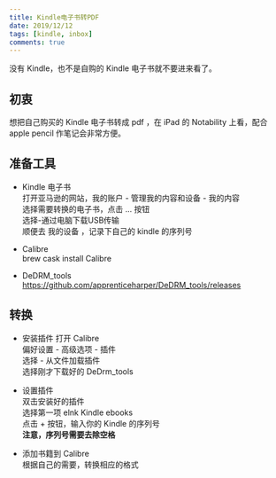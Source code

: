 ```yaml
---
title: Kindle电子书转PDF
date: 2019/12/12
tags: [kindle, inbox]
comments: true
---
```


没有 Kindle，也不是自购的 Kindle 电子书就不要进来看了。  
<!--more-->

## 初衷

想把自己购买的 Kindle 电子书转成 pdf ，在 iPad 的 Notability 上看，配合 apple pencil 作笔记会非常方便。

## 准备工具

* Kindle 电子书  
打开亚马逊的网站，我的账户 - 管理我的内容和设备 - 我的内容  
选择需要转换的电子书，点击 ... 按钮  
选择-通过电脑下载USB传输  
顺便去 我的设备 ，记录下自己的 kindle 的序列号

* Calibre  
brew cask install Calibre  

* DeDRM_tools  
https://github.com/apprenticeharper/DeDRM_tools/releases

## 转换

* 安装插件
打开 Calibre  
偏好设置 - 高级选项 - 插件  
选择 - 从文件加载插件  
选择刚才下载好的 DeDrm_tools

* 设置插件  
双击安装好的插件  
选择第一项 elnk Kindle ebooks  
点击 + 按钮，输入你的 Kindle 的序列号  
**注意，序列号需要去除空格**

* 添加书籍到 Calibre  
根据自己的需要，转换相应的格式
